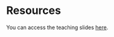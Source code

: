 # Resources

You can access the teaching slides [here](https://docs.google.com/presentation/d/1fmeaKjRmnH4Yy6xygRMeEMP0CBtNAFVQjV76EiwbAsY/edit?usp=sharing).

